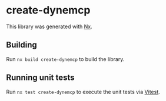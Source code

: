 # create-dynemcp

This library was generated with [Nx](https://nx.dev).

## Building

Run `nx build create-dynemcp` to build the library.

## Running unit tests

Run `nx test create-dynemcp` to execute the unit tests via [Vitest](https://vitest.dev/).
